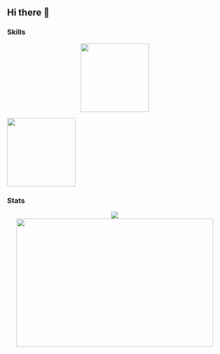 ## Hi there 👋

### Skills
<p align="center">
  <a href="https://skillicons.dev">
    <img src="https://skillicons.dev/icons?i=git,react,javascript,python" height="160" />
    <div height="30px"></div>
    <img src="https://skillicons.dev/icons?i=ai,ps,sequelize,flask" height="160" />
  </a>
</p>


### Stats
<div href="https://github.com/versayce/github-readme-stats" align="center">
  <img align="center" src="https://github-readme-stats.vercel.app/api?username=versayce&show_icons=true&theme=radical" />
</div>

<div href="https://github.com/versayce/github-readme-stats" align="center">
  <img width="460" height="300" src="https://github-readme-stats.vercel.app/api/top-langs/?username=anuraghazra&layout=compact&theme=radical">
</div>
<!--
**Versayce/versayce** is a ✨ _special_ ✨ repository because its `README.md` (this file) appears on your GitHub profile.

Here are some ideas to get you started:

- 🔭 I’m currently working on ...
- 🌱 I’m currently learning ...
- 👯 I’m looking to collaborate on ...
- 🤔 I’m looking for help with ...
- 💬 Ask me about ...
- 📫 How to reach me: ...
- 😄 Pronouns: ...
- ⚡ Fun fact: ...
-->
